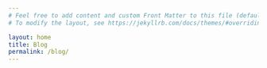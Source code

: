 ```yaml
---
# Feel free to add content and custom Front Matter to this file (default home page for Jekyll minima)
# To modify the layout, see https://jekyllrb.com/docs/themes/#overriding-theme-defaults

layout: home
title: Blog
permalink: /blog/
---
```



